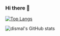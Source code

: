 ### Hi there 👋
[![Top Langs](https://github-readme-stats.vercel.app/api/top-langs/?username=albertstarfield&layout=donut-vertical)](https://github.com/albertstarfield/github-readme-stats)

![dismal's GitHub stats](https://github-readme-stats.vercel.app/api?username=albertstarfield&show_icons=true&theme=radical)
<!--
**albertstarfield/albertstarfield** is a ✨ _special_ ✨ repository because its `README.md` (this file) appears on your GitHub profile.

Here are some ideas to get you started:

- 🔭 I’m currently working on ...
- 🌱 I’m currently learning ...
- 👯 I’m looking to collaborate on ...
- 🤔 I’m looking for help with ...
- 💬 Ask me about ...
- 📫 How to reach me: ...
- 😄 Pronouns: ...
- ⚡ Fun fact: ...
-->
